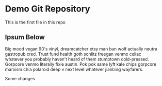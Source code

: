 # Demo Git Repository

This is the first file in this repo

## Ipsum Below

Big mood vegan 90's vinyl, dreamcatcher etsy man bun wolf actually neutra gastropub cred. Trust fund health goth schlitz freegan venmo celiac whatever you probably haven't heard of them stumptown cold-pressed. Gorpcore venmo literally fixie austin. Pok pok same lyft kale chips gorpcore marxism chia polaroid deep v next level whatever jianbing wayfarers.

Some changes